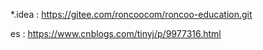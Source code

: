 *.idea : https://gitee.com/roncoocom/roncoo-education.git

es : https://www.cnblogs.com/tinyj/p/9977316.html